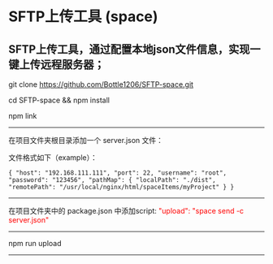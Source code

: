 # SFTP上传工具 (space)
## SFTP上传工具，通过配置本地json文件信息，实现一键上传远程服务器；

git clone https://github.com/Bottle1206/SFTP-space.git

cd SFTP-space && npm install

npm link

----------------
在项目文件夹根目录添加一个 server.json 文件：

文件格式如下（example）：

`{
  "host": "192.168.111.111",
  "port": 22,
  "username": "root",
  "password": "123456",
  "pathMap": {
    "localPath": "./dist",
    "remotePath": "/usr/local/nginx/html/spaceItems/myProject"
  }
}`

---------------

在项目文件夹中的 package.json 中添加script:
<font color='red'>"upload": "space send -c server.json" </font>

-------------

npm run upload

--------------

